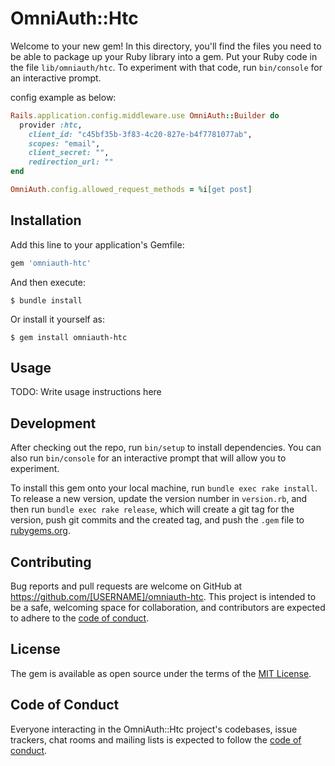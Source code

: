 # OmniAuth::Htc

Welcome to your new gem! In this directory, you'll find the files you need to be able to package up your Ruby library into a gem. Put your Ruby code in the file `lib/omniauth/htc`. To experiment with that code, run `bin/console` for an interactive prompt.

config example as below:

```ruby
Rails.application.config.middleware.use OmniAuth::Builder do
  provider :htc,
    client_id: "c45bf35b-3f83-4c20-827e-b4f7781077ab",
    scopes: "email",
    client_secret: "",
    redirection_url: ""
end

OmniAuth.config.allowed_request_methods = %i[get post]
```

## Installation

Add this line to your application's Gemfile:

```ruby
gem 'omniauth-htc'
```

And then execute:

    $ bundle install

Or install it yourself as:

    $ gem install omniauth-htc

## Usage

TODO: Write usage instructions here

## Development

After checking out the repo, run `bin/setup` to install dependencies. You can also run `bin/console` for an interactive prompt that will allow you to experiment.

To install this gem onto your local machine, run `bundle exec rake install`. To release a new version, update the version number in `version.rb`, and then run `bundle exec rake release`, which will create a git tag for the version, push git commits and the created tag, and push the `.gem` file to [rubygems.org](https://rubygems.org).

## Contributing

Bug reports and pull requests are welcome on GitHub at https://github.com/[USERNAME]/omniauth-htc. This project is intended to be a safe, welcoming space for collaboration, and contributors are expected to adhere to the [code of conduct](https://github.com/[USERNAME]/omniauth-htc/blob/master/CODE_OF_CONDUCT.md).

## License

The gem is available as open source under the terms of the [MIT License](https://opensource.org/licenses/MIT).

## Code of Conduct

Everyone interacting in the OmniAuth::Htc project's codebases, issue trackers, chat rooms and mailing lists is expected to follow the [code of conduct](https://github.com/[USERNAME]/omniauth-htc/blob/master/CODE_OF_CONDUCT.md).
